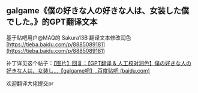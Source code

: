 ## galgame《僕の好きな人の好きな人は、女装した僕でした。》的GPT翻译文本

基于贴吧用户@MAQ的 Sakura13B 翻译文本修改润色
[https://tieba.baidu.com/p/8885089181](https://tieba.baidu.com/p/8885089181)

补丁详见这个帖子：[【图片】回复：【GPT翻译 &amp; 人工校对润色】僕の好きな人の好きな人は、女装し…【galgame吧】_百度贴吧 (baidu.com)](https://tieba.baidu.com/p/8908737119?pn=3)


欢迎翻译大佬提交pr

